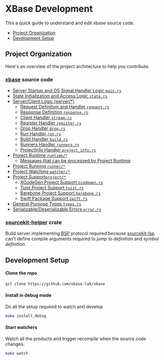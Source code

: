 # XBase Development

This a quick guide to understand and edit xbase source code.

- [Project Organization](#project-organization)
- [Development Setup](#development-setup)

## Project Organization

Here's an overview of the project architecture to help you contribute.

### [xbase] source code

- [Server Startup and OS Signal Handler Logic `main.rs`](./src/main.rs)
- [State Initialization and Access Logic `state.rs`](./src/state.rs)
- [Server/Client Logic (server/*)](./src/server/mod.rs)
  - [Request Definition and Handler `request.rs`](./src/server/request.rs)
  - [Response Definition `response.rs`](./src/server/response.rs)
  - [Client Handler `stream.rs`](./src/server/stream.rs)
  - [Register Handler `register.rs`](./src/server/register.rs)
  - [Drop Handler `drop.rs`](./src/server/drop.rs)
  - [Run Handler `run.rs`](./src/server/run.rs)
  - [Build Handler `build.rs`](./src/server/build.rs)
  - [Runners Handler `runners.rs`](./src/server/runners.rs)
  - [ProjectInfo Handler `project_info.rs`](./src/server/project_info.rs)
- [Project Runtime `runtime/*`](./src/runtime/mod.rs)
  - [Messages that can be processed by Project Runtime](./src/runtime/message.rs)
- [Project Running `runner/*`](./src/runner/)
- [Project Watching `watcher/*`](./src/watcher/)
- [Project Support`project/*`](./src/project/mod.rs)
  - [XCodeGen Project Support `xcodegen.rs`](./src/project/xcodegen.rs)
  - [Tuist Project Support `tuist.rs`](./src/project/tuist.rs)
  - [Barebone Project Support `barebone.rs`](./src/project/barebone.rs)
  - [Swift Package Support `swift.rs`](./src/project/swift.rs)
- [General Purpose Types `types.rs`](./src/types.rs)
- [Serializable/Deserializable Errors `error.rs`](./src/error.rs)

### [sourcekit-helper] crate

Build server implementing [BSP] protocol required because [sourcekit-lsp] can't define compile arguments required to _jump to definition_ and _symbol definition_.


[sourcekit-helper]: ./crates/sourcekit-helper/
[xbase]: ./src/
[lua]: ./lua/
[xbase]: https://github.com/xbase-lab/xbase
[BSP]: https://build-server-protocol.github.io
[sourcekit-lsp]: https://github.com/apple/sourcekit-lsp

## Development Setup

#### Clone the repo

```sh
git clone https://github.com/xbase-lab/xbase
```

#### Install in debug mode

Do all the setup required to watch and develop

```sh
make install_debug
```

#### Start watchers

Watch all the products and trigger recompile when the source code changes.

```sh
make watch
```

